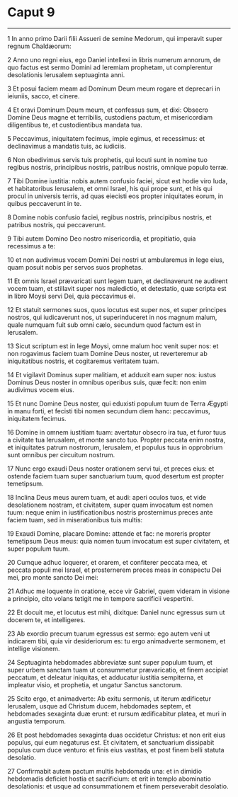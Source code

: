 # Caput 9

***

1 In anno primo Darii filii Assueri de semine Medorum, qui imperavit super regnum Chaldæorum:

2 Anno uno regni eius, ego Daniel intellexi in libris numerum annorum, de quo factus est sermo Domini ad Ieremiam prophetam, ut complerentur desolationis Ierusalem septuaginta anni.

3 Et posui faciem meam ad Dominum Deum meum rogare et deprecari in ieiuniis, sacco, et cinere.

4 Et oravi Dominum Deum meum, et confessus sum, et dixi: Obsecro Domine Deus magne et terribilis, custodiens pactum, et misericordiam diligentibus te, et custodientibus mandata tua.

5 Peccavimus, iniquitatem fecimus, impie egimus, et recessimus: et declinavimus a mandatis tuis, ac iudiciis.

6 Non obedivimus servis tuis prophetis, qui locuti sunt in nomine tuo regibus nostris, principibus nostris, patribus nostris, omnique populo terræ.

7 Tibi Domine iustitia: nobis autem confusio faciei, sicut est hodie viro Iuda, et habitatoribus Ierusalem, et omni Israel, his qui prope sunt, et his qui procul in universis terris, ad quas eiecisti eos propter iniquitates eorum, in quibus peccaverunt in te.

8 Domine nobis confusio faciei, regibus nostris, principibus nostris, et patribus nostris, qui peccaverunt.

9 Tibi autem Domino Deo nostro misericordia, et propitiatio, quia recessimus a te:

10 et non audivimus vocem Domini Dei nostri ut ambularemus in lege eius, quam posuit nobis per servos suos prophetas.

11 Et omnis Israel prævaricati sunt legem tuam, et declinaverunt ne audirent vocem tuam, et stillavit super nos maledictio, et detestatio, quæ scripta est in libro Moysi servi Dei, quia peccavimus ei.

12 Et statuit sermones suos, quos locutus est super nos, et super principes nostros, qui iudicaverunt nos, ut superinduceret in nos magnum malum, quale numquam fuit sub omni cælo, secundum quod factum est in Ierusalem.

13 Sicut scriptum est in lege Moysi, omne malum hoc venit super nos: et non rogavimus faciem tuam Domine Deus noster, ut reverteremur ab iniquitatibus nostris, et cogitaremus veritatem tuam.

14 Et vigilavit Dominus super malitiam, et adduxit eam super nos: iustus Dominus Deus noster in omnibus operibus suis, quæ fecit: non enim audivimus vocem eius.

15 Et nunc Domine Deus noster, qui eduxisti populum tuum de Terra Ægypti in manu forti, et fecisti tibi nomen secundum diem hanc: peccavimus, iniquitatem fecimus.

16 Domine in omnem iustitiam tuam: avertatur obsecro ira tua, et furor tuus a civitate tua Ierusalem, et monte sancto tuo. Propter peccata enim nostra, et iniquitates patrum nostrorum, Ierusalem, et populus tuus in opprobrium sunt omnibus per circuitum nostrum.

17 Nunc ergo exaudi Deus noster orationem servi tui, et preces eius: et ostende faciem tuam super sanctuarium tuum, quod desertum est propter temetipsum.

18 Inclina Deus meus aurem tuam, et audi: aperi oculos tuos, et vide desolationem nostram, et civitatem, super quam invocatum est nomen tuum: neque enim in iustificationibus nostris prosternimus preces ante faciem tuam, sed in miserationibus tuis multis:

19 Exaudi Domine, placare Domine: attende et fac: ne moreris propter temetipsum Deus meus: quia nomen tuum invocatum est super civitatem, et super populum tuum.

20 Cumque adhuc loquerer, et orarem, et confiterer peccata mea, et peccata populi mei Israel, et prosternerem preces meas in conspectu Dei mei, pro monte sancto Dei mei:

21 Adhuc me loquente in oratione, ecce vir Gabriel, quem videram in visione a principio, cito volans tetigit me in tempore sacrificii vespertini.

22 Et docuit me, et locutus est mihi, dixitque: Daniel nunc egressus sum ut docerem te, et intelligeres.

23 Ab exordio precum tuarum egressus est sermo: ego autem veni ut indicarem tibi, quia vir desideriorum es: tu ergo animadverte sermonem, et intellige visionem.

24 Septuaginta hebdomades abbreviatæ sunt super populum tuum, et super urbem sanctam tuam ut consummetur prævaricatio, et finem accipiat peccatum, et deleatur iniquitas, et adducatur iustitia sempiterna, et impleatur visio, et prophetia, et ungatur Sanctus sanctorum.

25 Scito ergo, et animadverte: Ab exitu sermonis, ut iterum ædificetur Ierusalem, usque ad Christum ducem, hebdomades septem, et hebdomades sexaginta duæ erunt: et rursum ædificabitur platea, et muri in angustia temporum.

26 Et post hebdomades sexaginta duas occidetur Christus: et non erit eius populus, qui eum negaturus est. Et civitatem, et sanctuarium dissipabit populus cum duce venturo: et finis eius vastitas, et post finem belli statuta desolatio.

27 Confirmabit autem pactum multis hebdomada una: et in dimidio hebdomadis deficiet hostia et sacrificium: et erit in templo abominatio desolationis: et usque ad consummationem et finem perseverabit desolatio.


